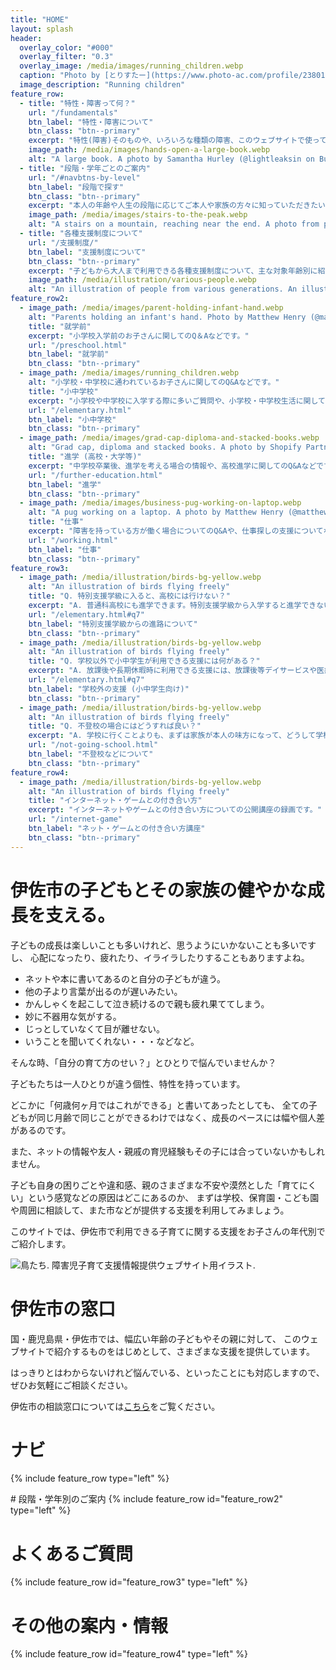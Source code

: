 ```yaml
---
title: "HOME"
layout: splash
header:
  overlay_color: "#000"
  overlay_filter: "0.3"
  overlay_image: /media/images/running_children.webp
  caption: "Photo by [とりすたー](https://www.photo-ac.com/profile/23801261) from photo-ac.com"
  image_description: "Running children"
feature_row:
  - title: "特性・障害って何？"
    url: "/fundamentals"
    btn_label: "特性・障害について"
    btn_class: "btn--primary"
    excerpt: "特性(障害)そのものや、いろいろな種類の障害、このウェブサイトで使っている用語についての説明です。"
    image_path: /media/images/hands-open-a-large-book.webp
    alt: "A large book. A photo by Samantha Hurley (@lightleaksin on Burst)"
  - title: "段階・学年ごとのご案内"
    url: "/#navbtns-by-level"
    btn_label: "段階で探す"
    btn_class: "btn--primary"
    excerpt: "本人の年齢や人生の段階に応じてご本人や家族の方々に知っていただきたい内容のご案内です。"
    image_path: /media/images/stairs-to-the-peak.webp
    alt: "A stairs on a mountain, reaching near the end. A photo from photo-ac.com"
  - title: "各種支援制度について"
    url: "/支援制度/"
    btn_label: "支援制度について"
    btn_class: "btn--primary"
    excerpt: "子どもから大人まで利用できる各種支援制度について、主な対象年齢別に紹介します。"
    image_path: /media/illustration/various-people.webp
    alt: "An illustration of people from various generations. An illustration from ac-illust.com"
feature_row2:
  - image_path: /media/images/parent-holding-infant-hand.webp
    alt: "Parents holding an infant's hand. Photo by Matthew Henry (@matthew_henry on Burst)"
    title: "就学前"
    excerpt: "小学校入学前のお子さんに関してのQ＆Aなどです。"
    url: "/preschool.html"
    btn_label: "就学前"
    btn_class: "btn--primary"
  - image_path: /media/images/running_children.webp
    alt: "小学校・中学校に通われているお子さんに関してのQ&Aなどです。"
    title: "小中学校"
    excerpt: "小学校や中学校に入学する際に多いご質問や、小学校・中学校生活に関してのQ&Aなどです。"
    url: "/elementary.html"
    btn_label: "小中学校"
    btn_class: "btn--primary"
  - image_path: /media/images/grad-cap-diploma-and-stacked-books.webp
    alt: "Grad cap, diploma and stacked books. A photo by Shopify Partners on Burst."
    title: "進学 (高校・大学等)"
    excerpt: "中学校卒業後、進学を考える場合の情報や、高校進学に関してのQ&Aなどです。"
    url: "/further-education.html"
    btn_label: "進学"
    btn_class: "btn--primary"
  - image_path: /media/images/business-pug-working-on-laptop.webp
    alt: "A pug working on a laptop. A photo by Matthew Henry (@matthew_henry on Burst)"
    title: "仕事"
    excerpt: "障害を持っている方が働く場合についてのQ&Aや、仕事探しの支援についてなどです。"
    url: "/working.html"
    btn_label: "仕事"
    btn_class: "btn--primary"
feature_row3:
  - image_path: /media/illustration/birds-bg-yellow.webp
    alt: "An illustration of birds flying freely"
    title: "Q. 特別支援学級に入ると、高校には行けない？"
    excerpt: "A. 普通科高校にも進学できます。特別支援学級から入学すると進学できないと思われる方もおられますが、そのようなことは全くありません。"
    url: "/elementary.html#q7"
    btn_label: "特別支援学級からの進路について"
    btn_class: "btn--primary"
  - image_path: /media/illustration/birds-bg-yellow.webp
    alt: "An illustration of birds flying freely"
    title: "Q. 学校以外で小中学生が利用できる支援には何がある？"
    excerpt: "A. 放課後や長期休暇時に利用できる支援には、放課後等デイサービスや医療機関が行っている施設・サービスなどがあります。"
    url: "/elementary.html#q7"
    btn_label: "学校外の支援 (小中学生向け)"
    btn_class: "btn--primary"
  - image_path: /media/illustration/birds-bg-yellow.webp
    alt: "An illustration of birds flying freely"
    title: "Q. 不登校の場合にはどうすれば良い？"
    excerpt: "A. 学校に行くことよりも、まずは家族が本人の味方になって、どうして学校に行けないのか話し合いましょう。また、学校に行けなくても利用できる支援もいろいろあります。"
    url: "/not-going-school.html"
    btn_label: "不登校などについて"
    btn_class: "btn--primary"
feature_row4:
  - image_path: /media/illustration/birds-bg-yellow.webp
    alt: "An illustration of birds flying freely"
    title: "インターネット・ゲームとの付き合い方"
    excerpt: "インターネットやゲームとの付き合い方についての公開講座の録画です。"
    url: "/internet-game"
    btn_label: "ネット・ゲームとの付き合い方講座"
    btn_class: "btn--primary"
---
```


# 伊佐市の子どもとその家族の健やかな成長を支える。

子どもの成長は楽しいことも多いけれど、思うようにいかないことも多いですし、
心配になったり、疲れたり、イライラしたりすることもありますよね。

- ネットや本に書いてあるのと自分の子どもが違う。
- 他の子より言葉が出るのが遅いみたい。
- かんしゃくを起こして泣き続けるので親も疲れ果ててしまう。
- 妙に不器用な気がする。
- じっとしていなくて目が離せない。
- いうことを聞いてくれない・・・などなど。

そんな時、「自分の育て方のせい？」とひとりで悩んでいませんか？


子どもたちは一人ひとりが違う個性、特性を持っています。

どこかに「何歳何ヶ月ではこれができる」と書いてあったとしても、
全ての子どもが同じ月齢で同じことができるわけではなく、成長のペースには幅や個人差があるのです。

また、ネットの情報や友人・親戚の育児経験もその子には合っていないかもしれません。

子ども自身の困りごとや違和感、親のさまざまな不安や漠然とした「育てにくい」という感覚などの原因はどこにあるのか、
まずは学校、保育園・こども園や周囲に相談して、また市などが提供する支援を利用してみましょう。

このサイトでは、伊佐市で利用できる子育てに関する支援をお子さんの年代別でご紹介します。


![鳥たち. 障害児子育て支援情報提供ウェブサイト用イラスト.](/media/illustration/birds-bg-yellow.webp)


# 伊佐市の窓口 
国・鹿児島県・伊佐市では、幅広い年齢の子どもやその親に対して、
このウェブサイトで紹介するものをはじめとして、さまざまな支援を提供しています。

はっきりとはわからないけれど悩んでいる、といったことにも対応しますので、
ぜひお気軽にご相談ください。

伊佐市の相談窓口については[こちら](/contact.html)をご覧ください。


# ナビ

{% include feature_row type="left" %}


<span id="navbtns-by-level">
</span>
# 段階・学年別のご案内
  {% include feature_row id="feature_row2" type="left" %}


# よくあるご質問
{% include feature_row id="feature_row3" type="left" %}

# その他の案内・情報
{% include feature_row id="feature_row4" type="left" %}

